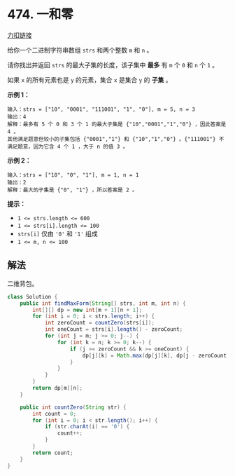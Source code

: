 # 474. 一和零

[力扣链接](https://leetcode.cn/problems/ones-and-zeroes/)

给你一个二进制字符串数组 `strs` 和两个整数 `m` 和 `n` 。

请你找出并返回 `strs` 的最大子集的长度，该子集中 **最多** 有 `m` 个 `0` 和 `n` 个 `1` 。

如果 `x` 的所有元素也是 `y` 的元素，集合 `x` 是集合 `y` 的 **子集** 。

**示例 1：**

```
输入：strs = ["10", "0001", "111001", "1", "0"], m = 5, n = 3
输出：4
解释：最多有 5 个 0 和 3 个 1 的最大子集是 {"10","0001","1","0"} ，因此答案是 4 。
其他满足题意但较小的子集包括 {"0001","1"} 和 {"10","1","0"} 。{"111001"} 不满足题意，因为它含 4 个 1 ，大于 n 的值 3 。
```

**示例 2：**

```
输入：strs = ["10", "0", "1"], m = 1, n = 1
输出：2
解释：最大的子集是 {"0", "1"} ，所以答案是 2 。
```

**提示：**

- `1 <= strs.length <= 600`
- `1 <= strs[i].length <= 100`
- `strs[i]` 仅由 `'0'` 和 `'1'` 组成
- `1 <= m, n <= 100`

## 解法

二维背包。

```java
class Solution {
    public int findMaxForm(String[] strs, int m, int n) {
        int[][] dp = new int[m + 1][n + 1];
        for (int i = 0; i < strs.length; i++) {
            int zeroCount = countZero(strs[i]);
            int oneCount = strs[i].length() - zeroCount;
            for (int j = m; j >= 0; j--) {
                for (int k = n; k >= 0; k--) {
                    if (j >= zeroCount && k >= oneCount) {
                        dp[j][k] = Math.max(dp[j][k], dp[j - zeroCount][k - oneCount] + 1);
                    }
                }
            }
        }
        return dp[m][n];
    }

    public int countZero(String str) {
        int count = 0;
        for (int i = 0; i < str.length(); i++) {
            if (str.charAt(i) == '0') {
                count++;
            }
        }
        return count;
    }
}
```

